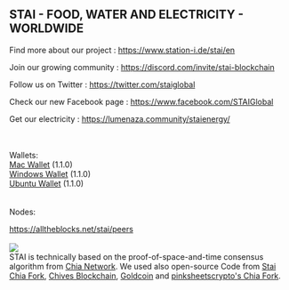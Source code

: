 <p id="station"></p>
<h2>STAI - FOOD, WATER AND ELECTRICITY - WORLDWIDE</h2>

Find more about our project : https://www.station-i.de/stai/en

Join our growing community : https://discord.com/invite/stai-blockchain

Follow us on Twitter : https://twitter.com/staiglobal

Check our new Facebook page : https://www.facebook.com/STAIGlobal

Get our electricity : https://lumenaza.community/staienergy/


<br><br>
Wallets:<br>
<a href="https://github.com/STATION-I/stai-blockchain/releases/download/1.1.0/Stai-1.1.0.dmg">Mac Wallet</a> (1.1.0)<br>
<a href="https://github.com/STATION-I/stai-blockchain/releases/download/1.1.0/StaiSetup-1.1.0.exe">Windows Wallet</a> (1.1.0)<br>
<a href="https://github.com/STATION-I/stai-blockchain/releases/download/1.1.0/stai-blockchain_1.1.0_amd64.deb">Ubuntu Wallet</a> (1.1.0)<br>
<br><br>
Nodes:

<a href="https://alltheblocks.net/stai/peers">https://alltheblocks.net/stai/peers</a><br><br>
<img src="https://www.station-i.de/wp-content/uploads/2016/07/sw_zuweso_iguru_station-i_gruen.jpg"/>
<br>
STAI is technically based on the proof-of-space-and-time consensus algorithm from <a href="https://github.com/Chia-Network/chia-blockchain/">Chia Network</a>. We used also open-source Code from <a href="https://github.com/STATION-I/stai-blockchain">Stai Chia Fork</a>, <a href="https://github.com/HiveProject2021/chives-blockchain">Chives Blockchain</a>, <a href="https://github.com/Gold-Coin-Network/goldcoin-blockchain">Goldcoin</a> and <a href="https://github.com/pinksheetscrypto/covid-blockchain">pinksheetscrypto's Chia Fork</a>.
